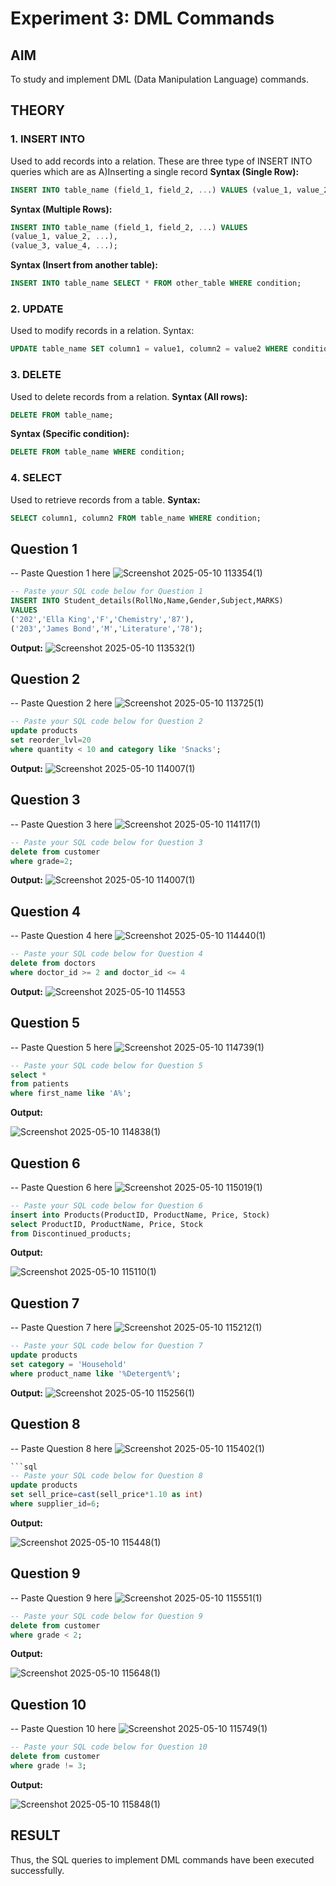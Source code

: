 # Experiment 3: DML Commands

## AIM
To study and implement DML (Data Manipulation Language) commands.

## THEORY

### 1. INSERT INTO
Used to add records into a relation.
These are three type of INSERT INTO queries which are as
A)Inserting a single record
**Syntax (Single Row):**
```sql
INSERT INTO table_name (field_1, field_2, ...) VALUES (value_1, value_2, ...);
```
**Syntax (Multiple Rows):**
```sql
INSERT INTO table_name (field_1, field_2, ...) VALUES
(value_1, value_2, ...),
(value_3, value_4, ...);
```
**Syntax (Insert from another table):**
```sql
INSERT INTO table_name SELECT * FROM other_table WHERE condition;
```
### 2. UPDATE
Used to modify records in a relation.
Syntax:
```sql
UPDATE table_name SET column1 = value1, column2 = value2 WHERE condition;
```
### 3. DELETE
Used to delete records from a relation.
**Syntax (All rows):**
```sql
DELETE FROM table_name;
```
**Syntax (Specific condition):**
```sql
DELETE FROM table_name WHERE condition;
```
### 4. SELECT
Used to retrieve records from a table.
**Syntax:**
```sql
SELECT column1, column2 FROM table_name WHERE condition;
```
**Question 1**
--
-- Paste Question 1 here
![Screenshot 2025-05-10 113354(1)](https://github.com/user-attachments/assets/4b6cf70d-ff19-45cf-8f97-622640c8b1a1)

```sql
-- Paste your SQL code below for Question 1
INSERT INTO Student_details(RollNo,Name,Gender,Subject,MARKS)
VALUES
('202','Ella King','F','Chemistry','87'),
('203','James Bond','M','Literature','78');
```

**Output:**
![Screenshot 2025-05-10 113532(1)](https://github.com/user-attachments/assets/d8db1b5b-debb-4dc8-a582-4fdd72077264)



**Question 2**
---
-- Paste Question 2 here
![Screenshot 2025-05-10 113725(1)](https://github.com/user-attachments/assets/68165199-e79a-474c-8092-6b06552726ab)


```sql
-- Paste your SQL code below for Question 2
update products
set reorder_lvl=20
where quantity < 10 and category like 'Snacks';
```

**Output:**
![Screenshot 2025-05-10 114007(1)](https://github.com/user-attachments/assets/6684524a-4d51-49ed-9526-2d146c24d951)



**Question 3**
---
-- Paste Question 3 here
![Screenshot 2025-05-10 114117(1)](https://github.com/user-attachments/assets/67c4c44a-1df8-4ef4-bed3-e54d144bf60f)

```sql
-- Paste your SQL code below for Question 3
delete from customer
where grade=2;
```

**Output:**
![Screenshot 2025-05-10 114007(1)](https://github.com/user-attachments/assets/6684524a-4d51-49ed-9526-2d146c24d951)

**Question 4**
---
-- Paste Question 4 here
![Screenshot 2025-05-10 114440(1)](https://github.com/user-attachments/assets/8aaf4463-f1c9-4b37-bf92-b8c9051e0494)

```sql
-- Paste your SQL code below for Question 4
delete from doctors
where doctor_id >= 2 and doctor_id <= 4
```

**Output:**
![Screenshot 2025-05-10 114553](https://github.com/user-attachments/assets/fb83bd28-2af7-4ec8-9e16-b23fc5e6f3a7)



**Question 5**
---
-- Paste Question 5 here
![Screenshot 2025-05-10 114739(1)](https://github.com/user-attachments/assets/0f557db1-cdba-4507-b755-2dff619aa956)

```sql
-- Paste your SQL code below for Question 5
select *
from patients
where first_name like 'A%';

```

**Output:**

![Screenshot 2025-05-10 114838(1)](https://github.com/user-attachments/assets/f265babc-fa0a-4b7f-b8cb-7ac4d2b1677a)


**Question 6**
---
-- Paste Question 6 here
![Screenshot 2025-05-10 115019(1)](https://github.com/user-attachments/assets/4c224096-d037-4a47-840c-5a6f3f49ae78)

```sql
-- Paste your SQL code below for Question 6
insert into Products(ProductID, ProductName, Price, Stock)
select ProductID, ProductName, Price, Stock
from Discontinued_products;
```

**Output:**

![Screenshot 2025-05-10 115110(1)](https://github.com/user-attachments/assets/1355897d-0549-4859-b964-020c9c38fe8b)


**Question 7**
---
-- Paste Question 7 here
![Screenshot 2025-05-10 115212(1)](https://github.com/user-attachments/assets/41351080-6aac-4adb-a200-4ceec0d9a1fb)

```sql
-- Paste your SQL code below for Question 7
update products
set category = 'Household'
where product_name like '%Detergent%';
```

**Output:**
![Screenshot 2025-05-10 115256(1)](https://github.com/user-attachments/assets/d0097265-27ca-4ba4-8368-e5634a279d20)



**Question 8**
---
-- Paste Question 8 here
![Screenshot 2025-05-10 115402(1)](https://github.com/user-attachments/assets/e465529d-dda6-433d-b853-29c834ca5452)

```sql
```sql
-- Paste your SQL code below for Question 8
update products
set sell_price=cast(sell_price*1.10 as int)
where supplier_id=6;
```

**Output:**

![Screenshot 2025-05-10 115448(1)](https://github.com/user-attachments/assets/2199d864-e1da-4664-8c91-9e95addfbed6)



**Question 9**
---
-- Paste Question 9 here
![Screenshot 2025-05-10 115551(1)](https://github.com/user-attachments/assets/51ff10ad-1434-4871-be0f-1ff0fb05d8e6)

```sql
-- Paste your SQL code below for Question 9
delete from customer
where grade < 2;
```

**Output:**

![Screenshot 2025-05-10 115648(1)](https://github.com/user-attachments/assets/87401184-1755-4259-990d-07c931c8f300)



**Question 10**
---
-- Paste Question 10 here
![Screenshot 2025-05-10 115749(1)](https://github.com/user-attachments/assets/2d6202ca-c0f2-4698-a446-d62a5ff8a10b)

```sql
-- Paste your SQL code below for Question 10
delete from customer
where grade != 3;
```

**Output:**

![Screenshot 2025-05-10 115848(1)](https://github.com/user-attachments/assets/4c055b92-bfaf-47cc-aeba-d8ab1709c249)


## RESULT
Thus, the SQL queries to implement DML commands have been executed successfully.
